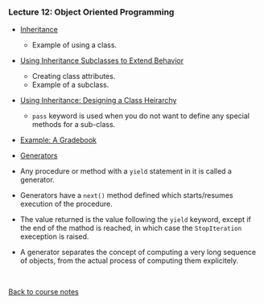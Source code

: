 ### Lecture 12: Object Oriented Programming

* [Inheritance](https://www.youtube.com/watch?v=QHLZTOsVt5w)
  * Example of using a class.

* [Using Inheritance Subclasses to Extend Behavior](https://www.youtube.com/watch?v=N3sh9rSdAqg)
  * Creating class attributes.
  * Example of a subclass.

* [Using Inheritance: Designing a Class Heirarchy](https://www.youtube.com/watch?v=KR4EJ1TiuuI)
  * `pass` keyword is used when you do not want to define any special methods for a sub-class.

* [Example: A Gradebook](https://www.youtube.com/watch?v=wValaoTKhZo)

* [Generators](https://www.youtube.com/watch?v=VoMVZbVRlZg)
 * Any procedure or method with a `yield` statement in it is called a generator.
 * Generators have a `next()` method defined which starts/resumes execution of the procedure.
 * The value returned is the value following the  `yield` keyword, except if the end of the mathod is reached, in which case the `StopIteration` exeception is raised.
 * A generator separates the concept of computing a very long sequence of objects, from the actual process of computing them explicitely.

<br>

[Back to course notes](../Course_Notes.md)
